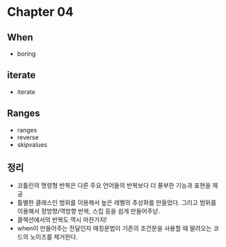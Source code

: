 # Chapter 04

## When
- boring

## iterate
- iterate

## Ranges
- ranges
- reverse
- skipvalues

## 정리
- 코틀린의 명령형 반복은 다른 주요 언어들의 반복보다 더 풍부한 기능과 표현을 제공
- 틀별한 클래스인 범위를 이용해서 높은 레벨의 추상화를 만들었다. 그리고 범위를 이용해서 정방향/역방향 반복, 스킵 등을 쉽게 만들어주낟.
- 콜렉션에서의 반복도 역시 마찬가지!
- when이 만들어주는 전달인자 매칭문법이 기존의 조건문을 사용할 때 딸려오는 코드의 노이즈를 제거한다.
